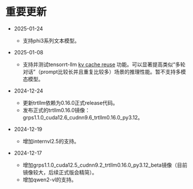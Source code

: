 # 重要更新

* 2025-01-24
    * 支持phi3系列文本模型。

* 2025-01-08
    * 支持并测试tensorrt-llm [kv cache reuse](https://nvidia.github.io/TensorRT-LLM/advanced/kv-cache-reuse.html)
      功能。可以显著提高类似“多轮对话”（prompt比较长并且重复比较多）场景的推理性能。暂不支持多模态模型。

* 2024-12-24
    * 更新trtllm依赖为0.16.0正式release代码。
    * 发布正式的trtllm0.16.0镜像：grps1.1.0_cuda12.6_cudnn9.6_trtllm0.16.0_py3.12。

* 2024-12-19
    * 增加internvl2.5的支持。

* 2024-12-17
    * 增加grps1.1.0_cuda12.5_cudnn9.2_trtllm0.16.0_py3.12_beta镜像（目前镜像较大，后续正式版会精简）。
    * 增加qwen2-vl的支持。